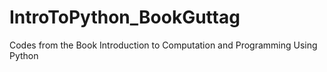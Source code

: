 # IntroToPython_BookGuttag

Codes from the Book Introduction to Computation and Programming Using Python
